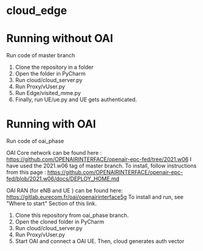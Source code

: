 # cloud_edge

# Running without OAI
Run code of master branch
1) Clone the repository in a folder
2) Open the folder in PyCharm
3) Run cloud/cloud_server.py
4) Run Proxy/vUser.py
5) Run Edge/visited_mme.py
6) Finally, run UE/ue.py and UE gets authenticated.

# Running with OAI
Run code of oai_phase

 OAI Core network can be found here : https://github.com/OPENAIRINTERFACE/openair-epc-fed/tree/2021.w06 
 I have used the 2021.w06 tag of master branch. To install, follow instructions from this page :
 https://github.com/OPENAIRINTERFACE/openair-epc-fed/blob/2021.w06/docs/DEPLOY_HOME.md
    
 OAI RAN (for eNB and UE ) can be found here: https://gitlab.eurecom.fr/oai/openairinterface5g
 To install and run, see "Where to start" Section of this link. 
 
1) Clone this repository from oai_phase branch.
2) Open the cloned folder in PyCharm
3) Run cloud/cloud_server.py
4) Run Proxy/vUser.py
5) Start OAI and connect a OAI UE. Then, cloud generates auth vector 
    
